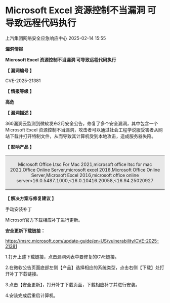 #  Microsoft Excel 资源控制不当漏洞 可导致远程代码执行   
 上汽集团网络安全应急响应中心   2025-02-14 15:55  
  
**漏洞情报**  
  
  
  
  
  
**Microsoft Excel 资源控制不当漏洞 可导致远程代码执行**  
  
  
**【 漏洞编号 】**  
  
CVE-2025-21381  
  
  
**【 情报等级 】**  
  
**高危**  
  
  
**【 漏洞描述 】**  
  
360漏洞云监测到微软发布2月安全公告，修复了多个安全漏洞，其中包含一个Microsoft Excel 资源控制不当漏洞，攻击者可以通过社会工程学说服受害者从网站下载并打开特制文件，从而导致其计算机受到本地攻击，造成服务器失陷。  
  
  
**【 影响产品 】**  
  
<table><tbody><tr><td colspan="1" rowspan="1" style="border-color: rgb(255, 255, 255);background-color: rgb(231, 231, 231);padding: 6px;" width="99.0000%"><section style="text-align: center;font-size: 14px;"><p>Microsoft Office Ltsc For Mac 2021,microsoft office ltsc for mac 2021,Office Online Server,microsoft excel 2016,Microsoft Office Online Server,Microsoft Excel 2016,microsoft office online server&lt;16.0.5487.1000,&lt;16.0.10416.20058,&lt;16.94.25020927</p></section></td></tr></tbody></table>  
  
**【 解决方案与修复建议 】**  
  
手动安装补丁  
  
Microsoft官方下载相应补丁进行更新。  
  
**安全更新下载链接：**  
  
https://msrc.microsoft.com/update-guide/en-US/vulnerability/CVE-2025-21381  
  
1.打开上述下载链接，点击漏洞列表中要修复的CVE链接。  
  
2.在微软公告页面底部左侧【产品】选择相应的系统类型，点击右侧【下载】处打开补丁下载链接。  
  
3.点击【安全更新】，打开补丁下载页面，下载相应补丁并进行安装。  
  
4.安装完成后重启计算机。  
  
